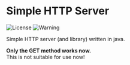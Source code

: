 # Simple HTTP Server
![License](https://img.shields.io/badge/license-MIT-blue.svg)
![Warning](https://img.shields.io/badge/Warning-DO%20NOT%20USE-red.svg)


Simple HTTP server (and library) written in java.

**Only the GET method works now.**  
This is not suitable for use now!
